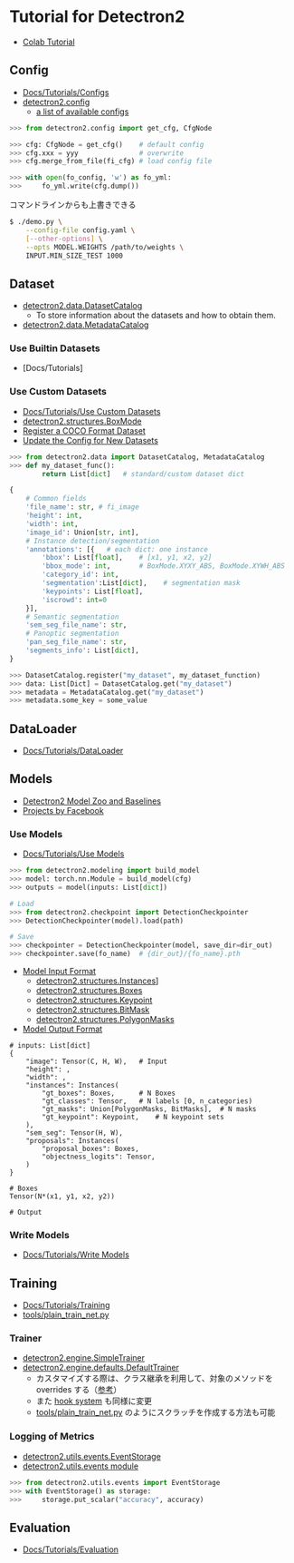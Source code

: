 # Tutorial for Detectron2
- [Colab Tutorial](https://colab.research.google.com/drive/16jcaJoc6bCFAQ96jDe2HwtXj7BMD_-m5)

## Config
- [Docs/Tutorials/Configs](https://detectron2.readthedocs.io/en/latest/tutorials/configs.html)
- [detectron2.config](https://detectron2.readthedocs.io/en/latest/modules/config.html#detectron2-config)
    - [a list of available configs](https://detectron2.readthedocs.io/en/latest/modules/config.html#config-references)

```python
>>> from detectron2.config import get_cfg, CfgNode

>>> cfg: CfgNode = get_cfg()    # default config
>>> cfg.xxx = yyy               # overwrite
>>> cfg.merge_from_file(fi_cfg) # load config file

>>> with open(fo_config, 'w') as fo_yml:
>>>     fo_yml.write(cfg.dump())
```

コマンドラインからも上書きできる

```bash
$ ./demo.py \
    --config-file config.yaml \
    [--other-options] \
    --opts MODEL.WEIGHTS /path/to/weights \
    INPUT.MIN_SIZE_TEST 1000
```

## Dataset
- [detectron2.data.DatasetCatalog](https://detectron2.readthedocs.io/en/latest/modules/data.html#detectron2.data.DatasetCatalog)
    - To store information about the datasets and how to obtain them.
- [detectron2.data.MetadataCatalog](https://detectron2.readthedocs.io/en/latest/modules/data.html#detectron2.data.MetadataCatalog)

### Use Builtin Datasets
- [Docs/Tutorials]

### Use Custom Datasets
- [Docs/Tutorials/Use Custom Datasets](https://detectron2.readthedocs.io/en/latest/tutorials/datasets.html)
- [detectron2.structures.BoxMode](https://detectron2.readthedocs.io/en/latest/modules/structures.html#detectron2.structures.BoxMode)
- [Register a COCO Format Dataset](https://detectron2.readthedocs.io/en/latest/tutorials/datasets.html#register-a-coco-format-dataset)
- [Update the Config for New Datasets](https://detectron2.readthedocs.io/en/latest/tutorials/datasets.html#update-the-config-for-new-datasets)

```python
>>> from detectron2.data import DatasetCatalog, MetadataCatalog
>>> def my_dataset_func():
        return List[dict]   # standard/custom dataset dict

{
    # Common fields
    'file_name': str, # fi_image
    'height': int,
    'width': int,
    'image_id': Union[str, int],
    # Instance detection/segmentation
    'annotations': [{   # each dict: one instance
        'bbox': List[float],    # [x1, y1, x2, y2]
        'bbox_mode': int,       # BoxMode.XYXY_ABS, BoxMode.XYWH_ABS
        'category_id': int,
        'segmentation':List[dict],    # segmentation mask
        'keypoints': List[float],
        'iscrowd': int=0
    }],
    # Semantic segmentation
    'sem_seg_file_name': str,
    # Panoptic segmentation
    'pan_seg_file_name': str,
    'segments_info': List[dict],
}

>>> DatasetCatalog.register("my_dataset", my_dataset_function)
>>> data: List[Dict] = DatasetCatalog.get("my_dataset")
>>> metadata = MetadataCatalog.get("my_dataset")
>>> metadata.some_key = some_value
```


## DataLoader
- [Docs/Tutorials/DataLoader](https://detectron2.readthedocs.io/en/latest/tutorials/data_loading.html)

## Models
- [Detectron2 Model Zoo and Baselines](https://github.com/facebookresearch/detectron2/blob/master/MODEL_ZOO.md)
- [Projects by Facebook](https://github.com/facebookresearch/detectron2/tree/master/projects)



### Use Models
- [Docs/Tutorials/Use Models](https://detectron2.readthedocs.io/en/latest/tutorials/models.html)

```python
>>> from detectron2.modeling import build_model
>>> model: torch.nn.Module = build_model(cfg)
>>> outputs = model(inputs: List[dict])

# Load
>>> from detectron2.checkpoint import DetectionCheckpointer
>>> DetectionCheckpointer(model).load(path)

# Save
>>> checkpointer = DetectionCheckpointer(model, save_dir=dir_out)
>>> checkpointer.save(fo_name)  # {dir_out}/{fo_name}.pth
```

- [Model Input Format](https://detectron2.readthedocs.io/en/latest/tutorials/models.html#model-input-format)
    - [detectron2.structures.Instances](https://detectron2.readthedocs.io/en/latest/modules/structures.html#detectron2.structures.Instances)]
    - [detectron2.structures.Boxes](https://detectron2.readthedocs.io/en/latest/modules/structures.html#detectron2.structures.Boxes)
    - [detectron2.structures.Keypoint](https://detectron2.readthedocs.io/en/latest/modules/structures.html#detectron2.structures.Keypoints)
    - [detectron2.structures.BitMask](https://detectron2.readthedocs.io/en/latest/modules/structures.html#detectron2.structures.BitMasks)
    - [detectron2.structures.PolygonMasks](https://detectron2.readthedocs.io/en/latest/modules/structures.html#detectron2.structures.PolygonMasks)
- [Model Output Format](https://detectron2.readthedocs.io/en/latest/tutorials/models.html#model-output-format)

```
# inputs: List[dict]
{
    "image": Tensor(C, H, W),   # Input
    "height": ,
    "width": ,
    "instances": Instances(
        "gt_boxes": Boxes,      # N Boxes
        "gt_classes": Tensor,   # N labels [0, n_categories)
        "gt_masks": Union[PolygonMasks, BitMasks],  # N masks
        "gt_keypoint": Keypoint,    # N keypoint sets
    ),
    "sem_seg": Tensor(H, W),
    "proposals": Instances(
        "proposal_boxes": Boxes,
        "objectness_logits": Tensor,
    )
}

# Boxes
Tensor(N*(x1, y1, x2, y2))

# Output
```


### Write Models
- [Docs/Tutorials/Write Models](https://detectron2.readthedocs.io/en/latest/tutorials/write-models.html)

## Training
- [Docs/Tutorials/Training](https://detectron2.readthedocs.io/en/latest/tutorials/training.html#training)
- [tools/plain_train_net.py](https://github.com/facebookresearch/detectron2/blob/master/tools/plain_train_net.py)

### Trainer
- [detectron2.engine.SimpleTrainer](https://detectron2.readthedocs.io/en/latest/modules/engine.html#detectron2.engine.SimpleTrainer)
- [detectron2.engine.defaults.DefaultTrainer](https://detectron2.readthedocs.io/en/latest/modules/engine.html#detectron2.engine.defaults.DefaultTrainer)
    - カスタマイズする際は、クラス継承を利用して、対象のメソッドを overrides する（[参考](https://github.com/facebookresearch/detectron2/blob/master/tools/train_net.py)）
    - また [hook system](https://detectron2.readthedocs.io/en/latest/modules/engine.html#detectron2.engine.HookBase) も同様に変更
    - [tools/plain_train_net.py](https://github.com/facebookresearch/detectron2/blob/master/tools/plain_train_net.py) のようにスクラッチを作成する方法も可能

### Logging of Metrics
- [detectron2.utils.events.EventStorage](https://detectron2.readthedocs.io/en/latest/modules/utils.html#detectron2.utils.events.EventStorage)
- [detectron2.utils.events module](https://detectron2.readthedocs.io/en/latest/modules/utils.html#module-detectron2.utils.events)

```python
>>> from detectron2.utils.events import EventStorage
>>> with EventStorage() as storage:
>>>     storage.put_scalar("accuracy", accuracy)
```

## Evaluation
- [Docs/Tutorials/Evaluation](https://detectron2.readthedocs.io/en/latest/tutorials/evaluation.html)